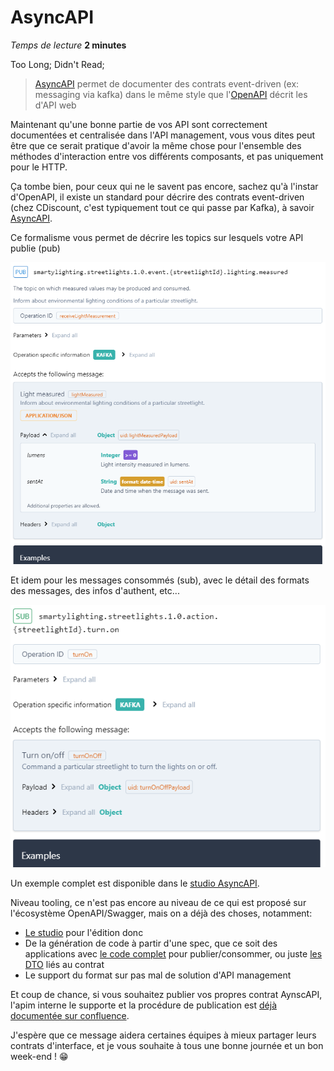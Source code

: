 # AsyncAPI
*Temps de lecture* **2 minutes**

Too Long; Didn't Read;
> [AsyncAPI](https://www.asyncapi.com/) permet de documenter des contrats event-driven (ex: messaging via kafka) dans le même style que l'[OpenAPI](https://learn.openapis.org/) décrit les d'API web

Maintenant qu'une bonne partie de vos API sont correctement documentées et centralisée dans l'API management, vous vous dites peut être que ce serait pratique d'avoir la même chose pour l'ensemble des méthodes d'interaction entre vos différents composants, et pas uniquement pour le HTTP.

Ça tombe bien, pour ceux qui ne le savent pas encore, sachez qu'à l'instar d'OpenAPI, il existe un standard pour décrire des contrats event-driven (chez CDiscount, c'est typiquement tout ce qui passe par Kafka), à savoir [AsyncAPI](https://www.asyncapi.com/).
 
Ce formalisme vous permet de décrire les topics sur lesquels votre API publie (pub)

![publish](pub.png)
 
Et idem pour les messages consommés (sub), avec le détail des formats des messages, des infos d'authent, etc...

![subscribe](sub.png)
 
Un exemple complet est disponible dans le [studio AsyncAPI](https://studio.asyncapi.com/).

Niveau tooling, ce n'est pas encore au niveau de ce qui est proposé sur l'écosystème OpenAPI/Swagger, mais on a déjà des choses, notamment:
* [Le studio](https://studio.asyncapi.com/) pour l'édition donc
* De la génération de code à partir d'une spec, que ce soit des applications avec [le code complet](https://github.com/asyncapi/generator#list-of-official-generator-templates) pour publier/consommer, ou juste [les DTO](https://modelina.org/) liés au contrat
* Le support du format sur pas mal de solution d'API management

Et coup de chance, si vous souhaitez publier vos propres contrat AynscAPI, l'apim interne le supporte et la procédure de publication est [déjà documentée sur confluence](https://confluence.cdiscount.com/pages/viewpage.action?pageId=289959785#Miseenoeuvredesoutillagesdesp%C3%A9cifications-specs_publishPipelinepublicationdesp%C3%A9cification(s):~:text=suivantes%20sera%20ignor%C3%A9%3A-,AsyncAPI,-%3A).
 
J'espère que ce message aidera certaines équipes à mieux partager leurs contrats d'interface, et je vous souhaite à tous une bonne journée et un bon week-end ! 😁
